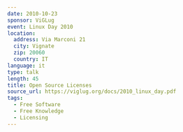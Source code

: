 ```yaml
---
date: 2010-10-23
sponsor: ViGLug
event: Linux Day 2010
location:
  address: Via Marconi 21
  city: Vignate
  zip: 20060
  country: IT
language: it
type: talk
length: 45
title: Open Source Licenses
source_url: https://viglug.org/docs/2010_linux_day.pdf
tags:
  - Free Software
  - Free Knowledge
  - Licensing
---
```

